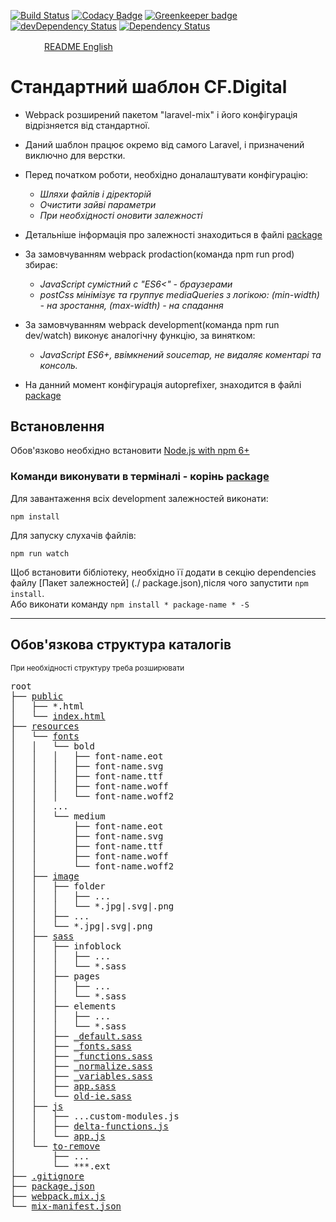 

[![Build Status](https://travis-ci.com/cf-digital-ukraine/default-html-template.svg?branch=master)](https://travis-ci.com/cf-digital-ukraine/default-html-template) [![Codacy Badge](https://api.codacy.com/project/badge/Grade/43d32cd89e5e42dabcef8c0ad6aeb5a7)](https://www.codacy.com/app/cf-digital-ukraine/default-html-template?utm_source=github.com&amp;utm_medium=referral&amp;utm_content=cf-digital-ukraine/default-html-template&amp;utm_campaign=Badge_Grade) [![Greenkeeper badge](https://badges.greenkeeper.io/cf-digital-ukraine/default-html-template.svg)](https://greenkeeper.io/) [![devDependency Status](https://david-dm.org/cf-digital-ukraine/default-html-template/dev-status.svg)](https://david-dm.org/cf-digital-ukraine/default-html-template#info=devDependencies) [![Dependency Status](https://david-dm.org/cf-digital-ukraine/default-html-template.svg)](https://david-dm.org/cf-digital-ukraine/default-html-template)

<p align="left">
  <img src="https://cdn.rawgit.com/hjnilsson/country-flags/master/svg/gb.svg" width="25px" height="10px">  
    <a href="./README.md" title="CF.Digital git" style="vertical-align: middle;margin-left: 25px;">README English</a>
</p>

# Стандартний шаблон CF.Digital
- Webpack розширений пакетом "laravel-mix" і його конфігурація відрізняется від стандартної.
- Даний шаблон працює окремо від самого Laravel, і призначений виключно для верстки.
- Перед початком роботи, необхідно доналаштувати конфігурацію:
  - _Шляхи файлів і діректорій_
  - _Очистити зайві параметри_
  - _При необхідності оновити залежності_
  
- Детальніше інформація про залежності знаходиться в файлі [package](./package.json)  
- За замовчуванням webpack prodaction(команда npm run prod) збирає:  
  - _JavaScript сумістний с "ES6<" - браузерами_  
  - _postCss мінімізує та группує mediaQueries з логікою: (min-width) - на зростання, (max-width) - на спадання_  

- За замовчуванням webpack development(команда npm run dev/watch) виконує аналогічну функцію, за винятком:  
  - _JavaScript ES6+, ввімкнений soucemap, не видаляє коментарі та консоль._  
  
- На данний момент конфігурація autoprefixer, знаходится в файлі [package](./package.json)  

## Встановлення  

Обов'язково необхідно встановити [Node.js with npm 6+](https://nodejs.org/uk/download/)  
### Команди виконувати в терміналі - корінь [package](./package.json)  
Для завантаження всіх development залежностей виконати:
```shell
npm install
```
Для запуску слухачів файлів:
```shell
npm run watch
```
  
Щоб встановити бібліотеку, необхідно її додати в секцію dependencies файлу [Пакет залежностей] (./ package.json),після чого запустити `npm install`.  
Або виконати команду `npm install * package-name * -S`  

---
## Обов'язкова структура каталогів
<sup>При необхідності структуру треба розширювати</sup>
<pre>root
├── <a href="./resources/public" title="CF.Digital git">public</a>
│   ├── *.html
│   └── <a href="./resources/public/index.html" title="CF.Digital git">index.html</a>
├── <a href="./resources/resources" title="CF.Digital git">resources</a>
│   └── <a href="./resources/fonts" title="CF.Digital git">fonts</a>
│   │   └── bold  
│   │   │   ├── font-name.eot  
│   │   │   ├── font-name.svg  
│   │   │   ├── font-name.ttf  
│   │   │   ├── font-name.woff  
│   │   │   └── font-name.woff2  
│   │   ...
│   │   └── medium  
│   │       ├── font-name.eot  
│   │       ├── font-name.svg  
│   │       ├── font-name.ttf  
│   │       ├── font-name.woff  
│   │       └── font-name.woff2  
│   ├── <a href="./resources/image" title="CF.Digital git">image</a>
│   │   ├── folder  
│   │   │   ├── ...  
│   │   │   └── *.jpg|.svg|.png 
│   │   ├── ...  
│   │   └── *.jpg|.svg|.png 
│   ├── <a href="./resources/sass" title="CF.Digital git">sass</a>
│   │   ├── infoblock  
│   │   │   ├── ...
│   │   │   └── *.sass 
│   │   ├── pages  
│   │   │   ├── ...
│   │   │   └── *.sass  
│   │   ├── elements  
│   │   │   ├── ...
│   │   │   └── *.sass 
│   │   ├── <a href="./resources/sass/_default.sass" title="CF.Digital git">_default.sass</a>
│   │   ├── <a href="./resources/sass/_fonts.sass" title="CF.Digital git">_fonts.sass</a>
│   │   ├── <a href="./resources/sass/_functions.sass" title="CF.Digital git">_functions.sass</a>
│   │   ├── <a href="./resources/sass/_normalize.sass" title="CF.Digital git">_normalize.sass</a>
│   │   ├── <a href="./resources/sass/_variables.sass" title="CF.Digital git">_variables.sass</a>
│   │   ├── <a href="./resources/sass/app.sass" title="CF.Digital git">app.sass</a>
│   │   └── <a href="./resources/sass/old-ie.sass" title="CF.Digital git">old-ie.sass</a>
│   ├── <a href="./resources/js" title="CF.Digital git">js</a>
│   │   ├── ...custom-modules.js
│   │   ├── <a href="./resources/js/delta-functions.js" title="CF.Digital git">delta-functions.js</a>
│   │   └── <a href="./resources/js/app.js" title="CF.Digital git">app.js</a>
│   └── <a href="./resources/to-remove" title="CF.Digital git">to-remove</a>
│       ├── ...
│       └── ***.ext
├── <a href="./.gitignore" title="CF.Digital git">.gitignore</a>
├── <a href="./package.json" title="CF.Digital git">package.json</a>
├── <a href="./webpack.mix.js" title="CF.Digital git">webpack.mix.js</a>
└── <a href="./mix-manifest.json" title="CF.Digital git">mix-manifest.json</a>
</pre>

